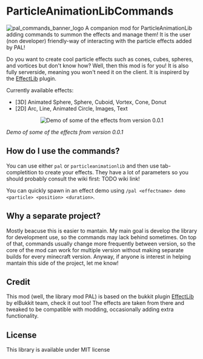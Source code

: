 # ParticleAnimationLibCommands
![pal_commands_banner_logo](https://github.com/user-attachments/assets/b5eccb4f-a669-4607-be4e-f91c578c9b38)
A companion mod for ParticleAnimationLib adding commands to summon the effects and manage them!
It is the user (non developer) friendly-way of interacting with the particle effects added by PAL!

Do you want to create cool particle effects such as cones, cubes, spheres, and vortices but don't know how? Well, then this mod is for you! 
It is also fully serverside, meaning you won't need it on the client. It is inspirerd by the [EffectLib](https://github.com/elBukkit/EffectLib) plugin.

Currently available effects:
- [3D] Animated Sphere, Sphere, Cuboid, Vortex, Cone, Donut
- [2D] Arc, Line, Animated Circle, Images, Text

<center>
  
<p align="center">
  <img src="https://github.com/Emafire003/ParticleAnimationLib/assets/29462910/f3614984-c6c8-4fd1-ac5b-0ed9adef732a" alt="Demo of some of the effects from version 0.0.1" />
</p>

</center>

*Demo of some of the effects from version 0.0.1*

## How do I use the commands?
You can use either `pal` or `particleanimationlib` and then use tab-completition to create your effects. They have a lot of parameters so you should probably consult the wiki first: TODO wiki link!

You can quickly spawn in an effect demo using `/pal <effectname> demo <particle> <position> <duration>`.

## Why a separate project?
Mostly beacuse this is easier to mantain. My main goal is develop the library for development use, so the commands may lack behind sometimes. On top of that, commands usually change more frequently between version, so the core of the mod can work for multiple version without making separate builds for every minecraft version. Anyway, if anyone is interest in helping mantain this side of the project, let me know!

## Credit
This mod (well, the library mod PAL) is based on the bukkit plugin [EffectLib](https://github.com/elBukkit/EffectLib) by elBukkit team, check it out too! The effects are taken from there and tweaked to be compatible with modding, occasionally adding extra functionality.

## License
This library is available under MIT license
